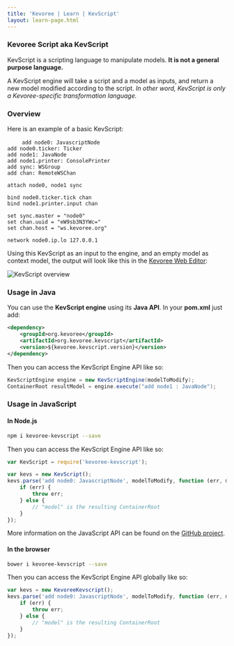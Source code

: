 ```yaml
---
title: 'Kevoree | Learn | KevScript'
layout: learn-page.html
---
```

### Kevoree Script aka KevScript
KevScript is a scripting language to manipulate models. **It is not a general purpose language.**  

A KevScript engine will take a script and a model as inputs, and return a new model modified according to the script.
*In other word, KevScript is only a Kevoree-specific transformation language.*

### Overview
Here is an example of a basic KevScript:
<pre>
    <code class="hljs nohighlight">add node0: JavascriptNode
add node0.ticker: Ticker
add node1: JavaNode
add node1.printer: ConsolePrinter
add sync: WSGroup
add chan: RemoteWSChan

attach node0, node1 sync

bind node0.ticker.tick chan
bind node1.printer.input chan

set sync.master = "node0"
set chan.uuid = "eW9sb3N3YWc="
set chan.host = "ws.kevoree.org"

network node0.ip.lo 127.0.0.1</code>
</pre>

Using this KevScript as an input to the engine, and an empty model as context
model, the output will look like this in the [Kevoree Web Editor](http://editor.kevoree.org):

![KevScript overview](/images/learn/kevscript/model_overview.png)

### Usage in Java
You can use the **KevScript engine** using its **Java API**.
In your **pom.xml** just add:
```xml
<dependency>
    <groupId>org.kevoree</groupId>
    <artifactId>org.kevoree.kevscript</artifactId>
    <version>${kevoree.kevscript.version}</version>
</dependency>
```

Then you can access the KevScript Engine API like so:
```java
KevScriptEngine engine = new KevScriptEngine(modelToModify);
ContainerRoot resultModel = engine.execute("add node1 : JavaNode");
```

### Usage in JavaScript
#### In Node.js
```bash
npm i kevoree-kevscript --save
```

Then you can access the KevScript Engine API like so:
```js
var KevScript = require('kevoree-kevscript');

var kevs = new KevScript();
kevs.parse('add node0: JavascriptNode', modelToModify, function (err, model) {
    if (err) {
        throw err;
    } else {
        // "model" is the resulting ContainerRoot
    }
});
```
More information on the JavaScript API can be found on the [GitHub project](https://github.com/kevoree/kevoree-js-kevscript).

#### In the browser
```bash
bower i kevoree-kevscript --save
```

Then you can access the KevScript Engine API globally like so:
```js
var kevs = new KevoreeKevscript();
kevs.parse('add node0: JavascriptNode', modelToModify, function (err, model) {
    if (err) {
        throw err;
    } else {
        // "model" is the resulting ContainerRoot
    }
});
```
